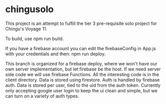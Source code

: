 # chingusolo
This project is an attempt to fulfill the tier 3 pre-requisite solo project for Chingu's Voyage 11.

To build, use npm run build.

If you have a firebase account you can edit the firebaseConfig in App.js with your credentials and then: npm run deploy.

This branch is organized for a firebase deploy, where we won't have our own server implementation, but let firebase be the host. If we need server side code we will use firebase Functions.
All the interesting code is in the client directory.
Data is stored using firestore.
Auth is handled by firebase auth.
Data is stored per user, tied to the uid from the auth token.
Currently only accepting google user login to keep the ui clean and simple, but we can turn on a variety of auth types.